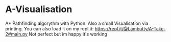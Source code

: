 # A-Visualisation
A* Pathfinding algorythm with Python. Also a small Visualisation via printing. 
You can also load it on my repl.it:
https://repl.it/@Lambutty/A-Take-2#main.py
Not perfect but im happy it's working 

